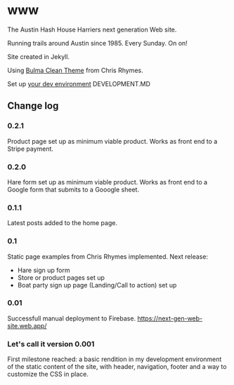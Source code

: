 # www
The Austin Hash House Harriers next generation Web site.

Running trails around Austin since 1985. Every Sunday. On on!

Site created in Jekyll.

Using [Bulma Clean Theme](https://github.com/chrisrhymes/bulma-clean-theme) from Chris Rhymes.

Set up [your dev environment](DEVELOPMENT.MD) DEVELOPMENT.MD

## Change log
### 0.2.1
Product page set up as minimum viable product. Works as front end to a Stripe payment.
### 0.2.0
Hare form set up as minimum viable product. Works as front end to a Google form that submits to a Gooogle sheet.
### 0.1.1
Latest posts added to the home page.

### 0.1
Static page examples from Chris Rhymes implemented. Next release: 
* Hare sign up form
* Store or product pages set up
* Boat party sign up page (Landing/Call to action) set up

### 0.01
Successfull manual deployment to Firebase. https://next-gen-web-site.web.app/

### Let's call it version 0.001
First milestone reached: a basic rendition in my development environment of the static content of the site, with header, navigation, footer and a way to customize the CSS in place. 
